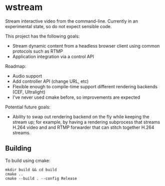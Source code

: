 # wstream

Stream interactive video from the command-line.
Currently in an experimental state, so do not expect sensible code.

This project has the following goals:

* Stream dynamic content from a headless browser client using common protocols
  such as RTMP
* Application integration via a control API


Roadmap:

* Audio support
* Add controller API (change URL, etc)
* Flexible enough to compile-time support different rendering backends (CEF,
  Ultralight)
* I've never used cmake before, so improvements are expected


Potential future goals:

* Ability to swap out rendering backend on the fly while keeping the stream up;
  for example, by having a rendering subprocess that streams H.264 video and
  and RTMP forwarder that can stitch together H.264 streams.


## Building

To build using cmake:

    mkdir build && cd build
    cmake ..
    cmake --build . --config Release
